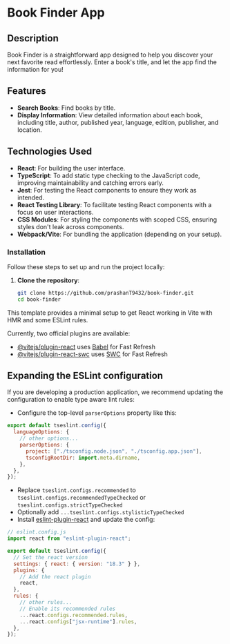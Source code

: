 # Book Finder App

## Description

Book Finder is a straightforward app designed to help you discover your next favorite read effortlessly. Enter a book's title, and let the app find the information for you!

## Features

- **Search Books**: Find books by title.
- **Display Information**: View detailed information about each book, including title, author, published year, language, edition, publisher, and location.

## Technologies Used

- **React**: For building the user interface.
- **TypeScript**: To add static type checking to the JavaScript code, improving maintainability and catching errors early.
- **Jest**: For testing the React components to ensure they work as intended.
- **React Testing Library**: To facilitate testing React components with a focus on user interactions.
- **CSS Modules**: For styling the components with scoped CSS, ensuring styles don't leak across components.
- **Webpack/Vite**: For bundling the application (depending on your setup).

### Installation

Follow these steps to set up and run the project locally:

1. **Clone the repository**:
   ```sh
   git clone https://github.com/prashanT9432/book-finder.git
   cd book-finder
   ```

This template provides a minimal setup to get React working in Vite with HMR and some ESLint rules.

Currently, two official plugins are available:

- [@vitejs/plugin-react](https://github.com/vitejs/vite-plugin-react/blob/main/packages/plugin-react/README.md) uses [Babel](https://babeljs.io/) for Fast Refresh
- [@vitejs/plugin-react-swc](https://github.com/vitejs/vite-plugin-react-swc) uses [SWC](https://swc.rs/) for Fast Refresh

## Expanding the ESLint configuration

If you are developing a production application, we recommend updating the configuration to enable type aware lint rules:

- Configure the top-level `parserOptions` property like this:

```js
export default tseslint.config({
  languageOptions: {
    // other options...
    parserOptions: {
      project: ["./tsconfig.node.json", "./tsconfig.app.json"],
      tsconfigRootDir: import.meta.dirname,
    },
  },
});
```

- Replace `tseslint.configs.recommended` to `tseslint.configs.recommendedTypeChecked` or `tseslint.configs.strictTypeChecked`
- Optionally add `...tseslint.configs.stylisticTypeChecked`
- Install [eslint-plugin-react](https://github.com/jsx-eslint/eslint-plugin-react) and update the config:

```js
// eslint.config.js
import react from "eslint-plugin-react";

export default tseslint.config({
  // Set the react version
  settings: { react: { version: "18.3" } },
  plugins: {
    // Add the react plugin
    react,
  },
  rules: {
    // other rules...
    // Enable its recommended rules
    ...react.configs.recommended.rules,
    ...react.configs["jsx-runtime"].rules,
  },
});
```
